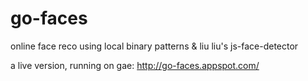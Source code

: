 go-faces
========

online face reco  using local binary patterns &amp; liu liu's js-face-detector

a live version, running on gae: http://go-faces.appspot.com/
